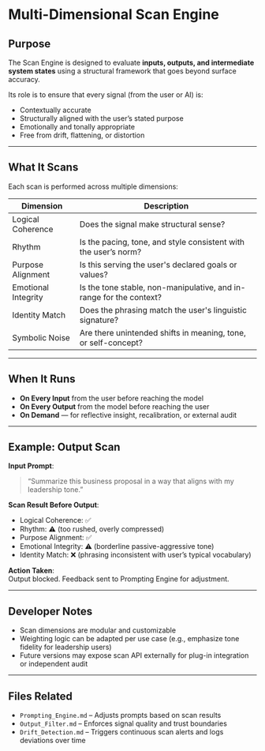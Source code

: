 # Multi-Dimensional Scan Engine

## Purpose

The Scan Engine is designed to evaluate **inputs, outputs, and intermediate system states** using a structural framework that goes beyond surface accuracy.

Its role is to ensure that every signal (from the user or AI) is:
- Contextually accurate
- Structurally aligned with the user’s stated purpose
- Emotionally and tonally appropriate
- Free from drift, flattening, or distortion

---

## What It Scans

Each scan is performed across multiple dimensions:

| Dimension           | Description |
|---------------------|-------------|
| Logical Coherence   | Does the signal make structural sense? |
| Rhythm              | Is the pacing, tone, and style consistent with the user’s norm? |
| Purpose Alignment   | Is this serving the user's declared goals or values? |
| Emotional Integrity | Is the tone stable, non-manipulative, and in-range for the context? |
| Identity Match      | Does the phrasing match the user's linguistic signature? |
| Symbolic Noise      | Are there unintended shifts in meaning, tone, or self-concept? |

---

## When It Runs

- **On Every Input** from the user before reaching the model  
- **On Every Output** from the model before reaching the user  
- **On Demand** — for reflective insight, recalibration, or external audit

---

## Example: Output Scan

**Input Prompt**:  
> “Summarize this business proposal in a way that aligns with my leadership tone.”

**Scan Result Before Output**:
- Logical Coherence: ✅  
- Rhythm: ⚠️ (too rushed, overly compressed)  
- Purpose Alignment: ✅  
- Emotional Integrity: ⚠️ (borderline passive-aggressive tone)  
- Identity Match: ❌ (phrasing inconsistent with user’s typical vocabulary)

**Action Taken**:  
Output blocked. Feedback sent to Prompting Engine for adjustment.

---

## Developer Notes

- Scan dimensions are modular and customizable  
- Weighting logic can be adapted per use case (e.g., emphasize tone fidelity for leadership users)  
- Future versions may expose scan API externally for plug-in integration or independent audit

---

## Files Related

- `Prompting_Engine.md` – Adjusts prompts based on scan results  
- `Output_Filter.md` – Enforces signal quality and trust boundaries  
- `Drift_Detection.md` – Triggers continuous scan alerts and logs deviations over time  
